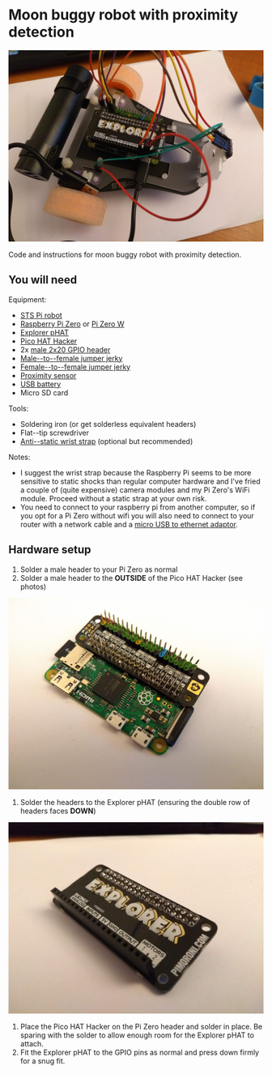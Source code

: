 # Moon buggy robot with proximity detection

![The finished robot](robot-finished.jpeg)

Code and instructions for moon buggy robot with proximity detection.

## You will need

Equipment:

- [STS Pi robot](https://shop.pimoroni.com/products/sts-pi)
- [Raspberry Pi Zero](https://shop.pimoroni.com/products/raspberry-pi-zero) or [Pi Zero W](https://shop.pimoroni.com/products/raspberry-pi-zero-w)
- [Explorer pHAT](https://shop.pimoroni.com/products/explorer-phat)
- [Pico HAT Hacker](https://shop.pimoroni.com/products/pico-hat-hacker)
- 2x [male 2x20 GPIO header](https://shop.pimoroni.com/products/colour-coded-gpio-headers)
- [Male--to--female jumper jerky](https://shop.pimoroni.com/products/jumper-jerky-junior?variant=1076482177)
- [Female--to--female jumper jerky](https://shop.pimoroni.com/products/jumper-jerky-junior?variant=1076482185)
- [Proximity sensor](https://shop.pimoroni.com/products/adafruit-vcnl4040-proximity-and-lux-sensor-stemma-qt)
- [USB battery](https://www.amazon.co.uk/gp/product/B07KY63Z3R/ref=ppx_yo_dt_b_asin_title_o00_s00?ie=UTF8&psc=1)
- Micro SD card

Tools:

- Soldering iron (or get solderless equivalent headers)
- Flat--tip screwdriver
- [Anti--static wrist strap](https://shop.pimoroni.com/products/anti-static-wrist-strap) (optional but recommended)

Notes:

- I suggest the wrist strap because the Raspberry Pi seems to be more sensitive to static shocks than regular computer hardware and I've fried a couple of (quite expensive) camera modules and my Pi Zero's WiFi module.
Proceed without a static strap at your own risk.
- You need to connect to your raspberry pi from another computer, so if you opt for a Pi Zero without wifi you will also need to connect to your router with a network cable and a [micro USB to ethernet adaptor](https://shop.pimoroni.com/products/three-port-usb-hub-with-ethernet-and-microb-connector).

## Hardware setup

1. Solder a male header to your Pi Zero as normal
1. Solder a male header to the **OUTSIDE** of the Pico HAT Hacker (see photos)

![Pi Zero with header and Pico HAT Hacker with additional header](pi-header-pico.jpeg)

1. Solder the headers to the Explorer pHAT (ensuring the double row of headers faces **DOWN**)

![Explorer pHAT with headers](explorer-phat-headers.jpeg)

1. Place the Pico HAT Hacker on the Pi Zero header and solder in place. Be sparing with the solder to allow enough room for the Explorer pHAT to attach.
1. Fit the Explorer pHAT to the GPIO pins as normal and press down firmly for a snug fit.

